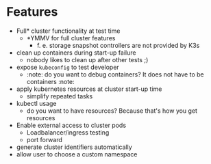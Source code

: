 # Features

- Full* cluster functionality at test time
  - *YMMV for full cluster features
    - f. e. storage snapshot controllers are not provided by K3s
- clean up containers during start-up failure
  - nobody likes to clean up after other tests ;)
- expose `kubeconfig` to test developer
  - :note: do you want to debug containers? It does not have to be containers :note:
- apply kubernetes resources at cluster start-up time
  - simplify repeated tasks
- kubectl usage
  - do you want to have resources? Because that's how you get resources
- Enable external access to cluster pods
  - Loadbalancer/ingress testing
  - port forward
- generate cluster identifiers automatically
- allow user to choose a custom namespace
